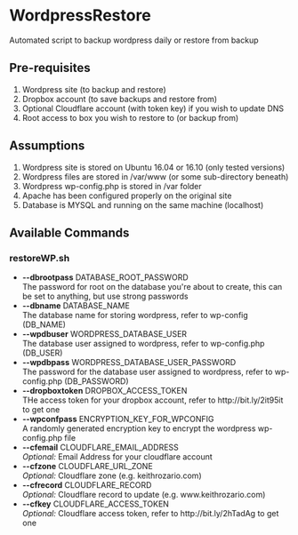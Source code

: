 # WordpressRestore
Automated script to backup wordpress daily or restore from backup

<h2>Pre-requisites</h2>

1. Wordpress site (to backup and restore)<br>
2. Dropbox account (to save backups and restore from)<br>
3. Optional Cloudflare account (with token key) if you wish to update DNS<br>
4. Root access to box you wish to restore to (or backup from)<br>

<h2>Assumptions</h2>

1. Wordpress site is stored on Ubuntu 16.04 or 16.10 (only tested versions) <br>
2. Wordpress files are stored in /var/www (or some sub-directory beneath) <br>
3. Wordpress wp-config.php is stored in /var folder <br>
4. Apache has been configured properly on the original site <br>
5. Database is MYSQL and running on the same machine (localhost) <br>

<h2>Available Commands</h2>

<h3>restoreWP.sh</h3>
<ul>
<li><b>--dbrootpass</b> DATABASE_ROOT_PASSWORD<br>
The password for root on the database you're about to create, this can be set to anything, but use strong passwords <br>
<li><b>--dbname</b> DATABASE_NAME <br>
The database name for storing wordpress, refer to wp-config (DB_NAME) <br>
<li><b>--wpdbuser</b> WORDPRESS_DATABASE_USER <br>
The database user assigned to wordpress, refer to wp-config.php (DB_USER)<br>
<li><b>--wpdbpass</b> WORDPRESS_DATABASE_USER_PASSWORD <br>
The password for the database user assigned to wordpress, refer to wp-config.php (DB_PASSWORD) <br>
<li><b>--dropboxtoken</b> DROPBOX_ACCESS_TOKEN <br>
THe access token for your dropbox account, refer to http://bit.ly/2it95it to get one<br>
<li><b>--wpconfpass</b> ENCRYPTION_KEY_FOR_WPCONFIG <br>
A randomly generated encryption key to encrypt the wordpress wp-config.php file<br>
<li><b>--cfemail</b> CLOUDFLARE_EMAIL_ADDRESS <br>
<i>Optional:</i> Email Address for your cloudflare account <br>
<li><b>--cfzone</b> CLOUDFLARE_URL_ZONE <br>
<i>Optional:</i> Cloudflare zone (e.g. keithrozario.com)
<li><b>--cfrecord</b> CLOUDFLARE_RECORD <br>
<i>Optional:</i> Cloudflare record to update (e.g. www.keithrozario.com)
<li><b>--cfkey</b> CLOUDFLARE_ACCESS_TOKEN <br>
<i>Optional:</i> Cloudflare access token, refer to http://bit.ly/2hTadAg to get one<br>
</ul>
